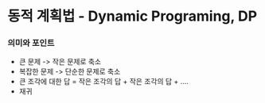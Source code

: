 # 동적 계획법 - Dynamic Programing, DP
### 의미와 포인트
* 큰 문제 -> 작은 문제로 축소
* 복잡한 문제 -> 단순한 문제로 축소
* 큰 조각에 대한 답 = 작은 조각의 답 + 작은 조각의 답 + ....
* 재귀
